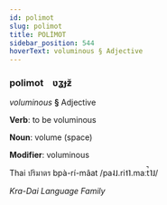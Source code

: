 ```yaml
---
id: polimot
slug: polimot
title: POLİMOT
sidebar_position: 544
hoverText: voluminous § Adjective
---
```


### polimot&emsp;<span kind="abugida">ʋʓɟƶ̆</span>

*voluminous* **§** Adjective

**Verb**: to be voluminous

**Noun**: volume (space)

**Modifier**: voluminous

Thai ปริมาตร bpà-rí-mâat /pa˨˩.ri˦˥.maːt̚˥˩/

*Kra-Dai Language Family*